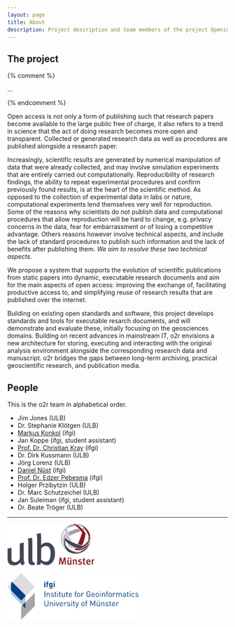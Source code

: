 ```yaml
---
layout: page
title: About
description: Project description and team members of the project Opening Reproducible Research
---
```


## The project

{% comment %}
<p class="message">
  ...
</p>
{% endcomment %}

Open access is not only a form of publishing such that research papers become available to the large public free of charge, it also refers to a trend in science that the act of doing research becomes more open and transparent. Collected or generated research data as well as procedures are published alongside a research paper.

Increasingly, scientific results are generated by numerical manipulation of data that were already collected, and may involve simulation experiments that are entirely carried out computationally. Reproducibility of research findings, the ability to repeat experimental procedures and confirm previously found results, is at the heart of the scientific method. As opposed to the collection of experimental data in labs or nature, computational experiments lend themselves very well for reproduction. Some of the reasons why scientists do not publish data and computational procedures that allow reproduction will be hard to change, e.g. privacy concerns in the data, fear for embarrassment or of losing a competitive advantage. Others reasons however involve technical aspects, and include the lack of standard procedures to publish such information and the lack of benefits after publishing them. *We aim to resolve these two technical aspects.*

We propose a system that supports the evolution of scientific publications from static papers into dynamic, executable research documents and aim for the main aspects of open access: improving the exchange of, facilitating productive access to, and simplifying reuse of research results that are published over the internet.

Building on existing open standards and software, this project develops standards and tools for executable resarch documents, and will demonstrate and evaluate these, initially focusing on the geosciences domains. Building on recent advances in mainstream IT, o2r envisions a new architecture for storing, executing and interacting with the original analysis environment alongside the corresponding research data and manuscript. o2r bridges the gaps between long-term archiving, practical geoscientific research, and publication media.

## People

This is the o2r team in alphabetical order.

* Jim Jones (ULB)
* Dr. Stephanie Klötgen (ULB)
* [Markus Konkol](http://www.uni-muenster.de/Geoinformatics/en/institute/staff/index.php/125/Markus_Konkol) (ifgi)
* Jan Koppe (ifgi, student assistant)
* [Prof. Dr. Christian Kray](http://www.uni-muenster.de/Geoinformatics/institute/staff/index.php/118/Christian_Kray) (ifgi)
* Dr. Dirk Kussmann (ULB)
* Jörg Lorenz (ULB)
* [Daniel Nüst](http://www.uni-muenster.de/Geoinformatics/en/institute/staff/index.php/35/Daniel_N%C3%BCst) (ifgi)
* [Prof. Dr. Edzer Pebesma](http://www.uni-muenster.de/Geoinformatics/institute/staff/index.php/119/Edzer_Pebesma) (ifgi)
* Holger Przibytzin (ULB)
* Dr. Marc Schutzeichel (ULB)
* Jan Suleiman (ifgi, student assistant)
* Dr. Beate Tröger (ULB)

**********

[<img src="/public/images/ulblogo.svg" width="200" alt="ULB Logo" />](http://www.ulb.uni-muenster.de/)

[<img src="/public/images/ifgilogo.svg" width="300" alt="ifgi Logo" />](http://www.uni-muenster.de/Geoinformatics/)
